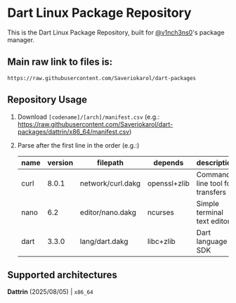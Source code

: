 # Dart Linux Package Repository
This is the Dart Linux Package Repository, built for [@v1nch3ns0](https://github.com/v1nch3ns0)'s package manager.

## Main raw link to files is:
```https://raw.githubusercontent.com/Saveriokarol/dart-packages```

## Repository Usage
1. Download ```[codename]/[arch]/manifest.csv``` (e.g.: https://raw.githubusercontent.com/Saveriokarol/dart-packages/dattrin/x86_64/manifest.csv)
2. Parse after the first line in the order (e.g.:)

   | name       | version | filepath           | depends         | description                      |
   |------------|---------|--------------------|-----------------|----------------------------------|
   | curl       | 8.0.1   | network/curl.dakg  | openssl+zlib    | Command line tool for transfers  |
   | nano       | 6.2     | editor/nano.dakg   | ncurses         | Simple terminal text editor      |
   | dart       | 3.3.0   | lang/dart.dakg     | libc+zlib       | Dart language SDK                |

## Supported architectures

**Dattrin** (2025/08/05)  |  ```x86_64```

